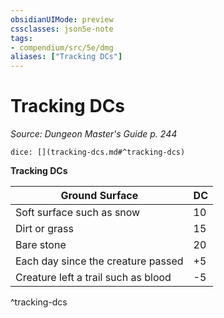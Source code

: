 ```yaml
---
obsidianUIMode: preview
cssclasses: json5e-note
tags:
- compendium/src/5e/dmg
aliases: ["Tracking DCs"]
---
```

# Tracking DCs
*Source: Dungeon Master's Guide p. 244* 

`dice: [](tracking-dcs.md#^tracking-dcs)`

**Tracking DCs**

| Ground Surface | DC |
|----------------|----|
| Soft surface such as snow | 10 |
| Dirt or grass | 15 |
| Bare stone | 20 |
| Each day since the creature passed | +5 |
| Creature left a trail such as blood | -5 |
^tracking-dcs